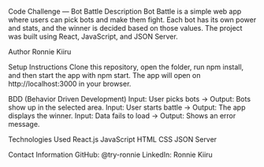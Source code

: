 Code Challenge — Bot Battle
Description
Bot Battle is a simple web app where users can pick bots and make them fight. Each bot has its own power and stats, and the winner is decided based on those values. The project was built using React, JavaScript, and JSON Server.

Author
Ronnie Kiiru

Setup Instructions
Clone this repository, open the folder, run npm install, and then start the app with npm start.
The app will open on http://localhost:3000
 in your browser.

BDD (Behavior Driven Development)
Input: User picks bots → Output: Bots show up in the selected area.
Input: User starts battle → Output: The app displays the winner.
Input: Data fails to load → Output: Shows an error message.

Technologies Used
React.js
JavaScript
HTML
CSS
JSON Server

Contact Information
GitHub: @try-ronnie
LinkedIn: Ronnie Kiiru
